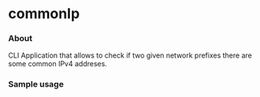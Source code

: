 commonIp
===

### About

CLI Application that allows to check if two given network prefixes there are some common IPv4 addreses.

### Sample usage

